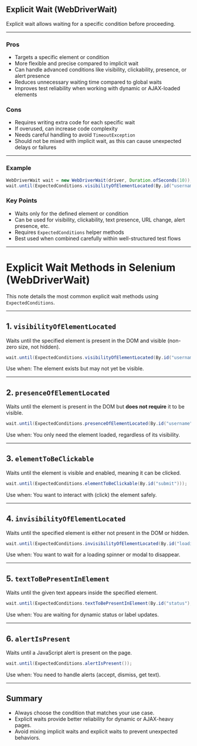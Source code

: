 ## Explicit Wait (WebDriverWait)

Explicit wait allows waiting for a specific condition before proceeding.

---

### Pros
- Targets a specific element or condition
- More flexible and precise compared to implicit wait
- Can handle advanced conditions like visibility, clickability, presence, or alert presence
- Reduces unnecessary waiting time compared to global waits
- Improves test reliability when working with dynamic or AJAX-loaded elements

### Cons
- Requires writing extra code for each specific wait
- If overused, can increase code complexity
- Needs careful handling to avoid `TimeoutException`
- Should not be mixed with implicit wait, as this can cause unexpected delays or failures

---

### Example

```java
WebDriverWait wait = new WebDriverWait(driver, Duration.ofSeconds(10));
wait.until(ExpectedConditions.visibilityOfElementLocated(By.id("username")));
```

### Key Points
- Waits only for the defined element or condition
- Can be used for visibility, clickability, text presence, URL change, alert presence, etc.
- Requires `ExpectedConditions` helper methods
- Best used when combined carefully within well-structured test flows
---
# Explicit Wait Methods in Selenium (WebDriverWait)

This note details the most common explicit wait methods using `ExpectedConditions`.

---

## 1. `visibilityOfElementLocated`
Waits until the specified element is present in the DOM and visible (non-zero size, not hidden).

```java
wait.until(ExpectedConditions.visibilityOfElementLocated(By.id("username")));
```

Use when: The element exists but may not yet be visible.

---

## 2. `presenceOfElementLocated`
Waits until the element is present in the DOM but **does not require** it to be visible.

```java
wait.until(ExpectedConditions.presenceOfElementLocated(By.id("username")));
```

Use when: You only need the element loaded, regardless of its visibility.

---

## 3. `elementToBeClickable`
Waits until the element is visible and enabled, meaning it can be clicked.

```java
wait.until(ExpectedConditions.elementToBeClickable(By.id("submit")));
```

Use when: You want to interact with (click) the element safely.

---

## 4. `invisibilityOfElementLocated`
Waits until the specified element is either not present in the DOM or hidden.

```java
wait.until(ExpectedConditions.invisibilityOfElementLocated(By.id("loading")));
```

Use when: You want to wait for a loading spinner or modal to disappear.

---

## 5. `textToBePresentInElement`
Waits until the given text appears inside the specified element.

```java
wait.until(ExpectedConditions.textToBePresentInElement(By.id("status"), "Success"));
```

Use when: You are waiting for dynamic status or label updates.

---

## 6. `alertIsPresent`
Waits until a JavaScript alert is present on the page.

```java
wait.until(ExpectedConditions.alertIsPresent());
```

Use when: You need to handle alerts (accept, dismiss, get text).

---

## Summary
- Always choose the condition that matches your use case.
- Explicit waits provide better reliability for dynamic or AJAX-heavy pages.
- Avoid mixing implicit waits and explicit waits to prevent unexpected behaviors.

